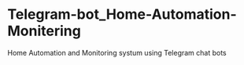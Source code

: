 # Telegram-bot_Home-Automation-Monitering
Home Automation and Monitoring systum using Telegram chat bots

